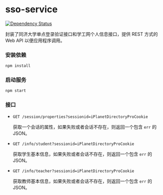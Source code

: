 sso-service
===========

[![Dependency Status](https://www.versioneye.com/user/projects/56025e06f5f2eb00190008d8/badge.svg?style=flat)](https://www.versioneye.com/user/projects/56025e06f5f2eb00190008d8)

封装了同济大学单点登录验证接口和学工网个人信息接口，提供 REST 方式的 Web API 以便应用程序调用。

### 安装依赖

```bash
npm install
```

### 启动服务

```bash
npm start
```

### 接口

- `GET /session/properties?sessionid=iPlanetDirectoryProCookie`

  获取一个会话的属性，如果失败或者会话不存在，则返回一个包含 `err` 的 JSON。
  
- `GET /info/student?sessionid=iPlanetDirectoryProCookie`

  获取学生基本信息，如果失败或者会话不存在，则返回一个包含 `err` 的 JSON。

- `GET /info/teacher?sessionid=iPlanetDirectoryProCookie`

  获取教师基本信息，如果失败或者会话不存在，则返回一个包含 `err` 的 JSON。